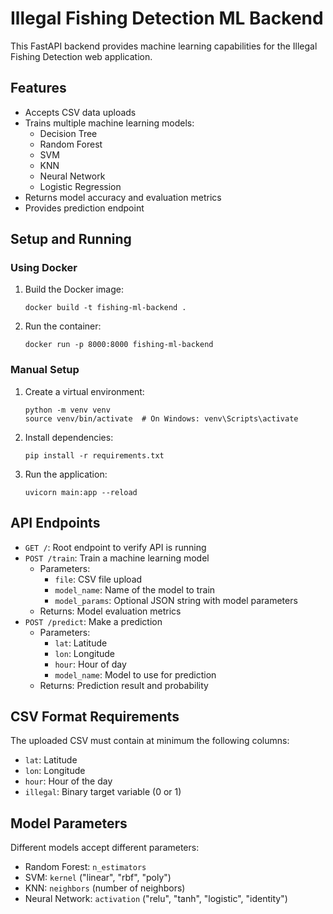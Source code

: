 
# Illegal Fishing Detection ML Backend

This FastAPI backend provides machine learning capabilities for the Illegal Fishing Detection web application.

## Features

- Accepts CSV data uploads
- Trains multiple machine learning models:
  - Decision Tree
  - Random Forest
  - SVM
  - KNN
  - Neural Network
  - Logistic Regression
- Returns model accuracy and evaluation metrics
- Provides prediction endpoint

## Setup and Running

### Using Docker

1. Build the Docker image:
   ```
   docker build -t fishing-ml-backend .
   ```

2. Run the container:
   ```
   docker run -p 8000:8000 fishing-ml-backend
   ```

### Manual Setup

1. Create a virtual environment:
   ```
   python -m venv venv
   source venv/bin/activate  # On Windows: venv\Scripts\activate
   ```

2. Install dependencies:
   ```
   pip install -r requirements.txt
   ```

3. Run the application:
   ```
   uvicorn main:app --reload
   ```

## API Endpoints

- `GET /`: Root endpoint to verify API is running
- `POST /train`: Train a machine learning model
  - Parameters:
    - `file`: CSV file upload
    - `model_name`: Name of the model to train
    - `model_params`: Optional JSON string with model parameters
  - Returns: Model evaluation metrics
- `POST /predict`: Make a prediction
  - Parameters:
    - `lat`: Latitude
    - `lon`: Longitude
    - `hour`: Hour of day
    - `model_name`: Model to use for prediction
  - Returns: Prediction result and probability

## CSV Format Requirements

The uploaded CSV must contain at minimum the following columns:
- `lat`: Latitude
- `lon`: Longitude
- `hour`: Hour of the day
- `illegal`: Binary target variable (0 or 1)

## Model Parameters

Different models accept different parameters:
- Random Forest: `n_estimators`
- SVM: `kernel` ("linear", "rbf", "poly")
- KNN: `neighbors` (number of neighbors)
- Neural Network: `activation` ("relu", "tanh", "logistic", "identity")
